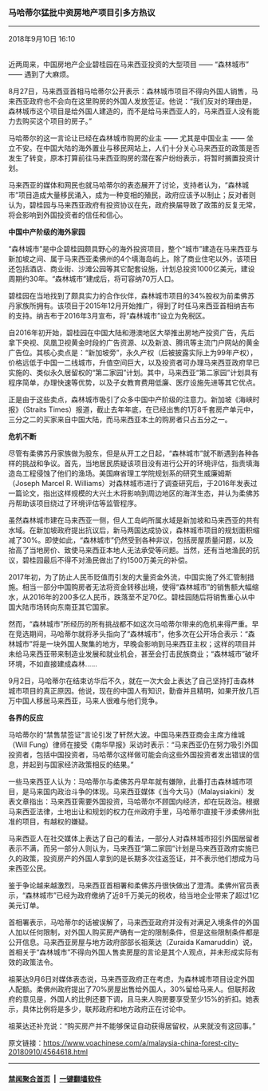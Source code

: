 ### 马哈蒂尔猛批中资房地产项目引多方热议
------------------------

<div class="published">
 <span class="date" title="中国时间">
  <time datetime="2018-09-10T16:10:02+08:00">
   2018年9月10日 16:10
  </time>
 </span>
</div>
<br/>
<div class="wsw">
 <p>
  近两周来，中国房地产企业碧桂园在马来西亚投资的大型项目 —— “森林城市” —— 遇到了大麻烦。
 </p>
 <p>
  8月27日，马来西亚首相马哈蒂尔公开表示：森林城市项目不得向外国人销售，马来西亚政府也不会向在这里购房的外国人发放签证。他说：“我们反对的理由是，森林城市这个项目是给外国人建造的，而不是给马来西亚人的，马来西亚人没有能力去购买这个项目的房子。”
 </p>
 <p>
  马哈蒂尔的这一言论让已经在森林城市购房的业主 —— 尤其是中国业主 —— 坐立不安。在中国大陆的海外置业与移民网站上，人们十分关心马来西亚的政策是否发生了转变，原本打算前往马来西亚购房的潜在客户纷纷表示，将暂时搁置投资计划。
 </p>
 <p>
  马来西亚的媒体和网民也就马哈蒂尔的表态展开了讨论，支持者认为，“森林城市”项目造成大量移民涌入，成为一种变相的殖民，政府应该予以制止；反对者则认为，碧桂园与马来西亚政府有投资协议在先，政府换届导致了政策的反复无常，将会影响到外国投资者的信任和信心。
 </p>
 <p>
  <strong>
   中国中产阶级的海外家园
  </strong>
 </p>
 <p>
  “森林城市”是中企碧桂园颇具野心的海外投资项目，整个“城市”建造在马来西亚与新加坡之间、属于马来西亚柔佛州的4个填海岛屿上。除了商业住宅以外，该项目还包括酒店、商业街、沙滩公园等其它配套设施，计划总投资1000亿美元，建设周期约30年。“森林城市”建成后，将可容纳70万人口。
 </p>
 <p>
  碧桂园在当地找到了颇具实力的合作伙伴，森林城市项目的34%股权为前柔佛苏丹家族所拥有。该项目于2015年12月开始推广，得到了时任马来西亚首相纳吉布的支持。纳吉布于2016年3月宣布，将“森林城市”设立为免税区。
 </p>
 <p>
  自2016年初开始，碧桂园在中国大陆和港澳地区大举推出房地产投资广告，先后拿下央视、凤凰卫视黄金时段的广告资源、以及新浪、腾讯等主流门户网站的黄金广告位。其核心卖点是：“新加坡旁”，永久产权（后被披露实际上为99年产权），价格远低于中国一二线城市，升值空间巨大，以及投资者可办理马来西亚政府早已实施的、类似永久居留权的“第二家园”计划。其中，马来西亚“第二家园”计划具有程序简单，办理快速等优势，以及子女教育费用低廉、医疗设施先进等其它优点。
 </p>
 <p>
  正是由于这些卖点，森林城市吸引了众多中国中产阶级的注意力。新加坡《海峡时报》（Straits Times）报道，截止去年年底，在已经出售的1万8千套房产单元中，三分之二的买家来自中国大陆，而马来西亚本土的购房者只占五分之一。
 </p>
 <p>
  <strong>
   危机不断
  </strong>
 </p>
 <p>
  尽管有柔佛苏丹家族做为股东，但是从开工之日起，“森林城市”就不断遇到各种各样的挑战和争议。首先，当地居民质疑该项目没有进行公开的环境评估，指责填海造岛工程侵蚀了他们的渔场。美国麻省理工学院规划系的研究生威廉姆斯（Joseph Marcel R. Williams）对森林城市进行了调查研究后，于2016年发表过一篇论文，指出这样规模的大兴土木将影响到周边地区的海洋生态，并认为柔佛苏丹帮助该项目绕过了环境评估等监管程序。
 </p>
 <p>
  虽然森林城市建在马来西亚一侧，但人工岛屿所属水域是新加坡和马来西亚的共有水域。在新加坡政府提出抗议后，新马两国达成协议，森林城市项目的规划面积缩减了30%。即使如此，“森林城市”仍然受到各种非议，包括房屋质量问题，以及抬高了当地房价、致使马来西亚本地人无法承受等问题。当然，还有当地渔民的抗议，碧桂园最后不得不对渔民做出了约1500万美元的补偿。
 </p>
 <p>
  2017年初，为了防止人民币贬值而引发的大量资金外流，中国实施了外汇管制措施。相当一部分中国购房者无法将资金转移出境，使得“森林城市”的销售额大幅缩水，从2016年的200多亿人民币，跌落至不足70亿。碧桂园随后将销售重心从中国大陆市场转向东南亚其它国家。
 </p>
 <p>
  然而，“森林城市”所经历的所有挑战都不如这次马哈蒂尔带来的危机来得严重。早在竞选期间，马哈蒂尔就将矛头指向了“森林城市”，他多次在公开场合表示：“森林城市”将是一块外国人聚集的地方，早晚会影响到马来西亚主权；这样的项目并未给马来西亚带来制造业发展和就业机会，甚至会打击民族商业；“森林城市”破坏环境，不如直接建成森林……
 </p>
 <p>
  9月2日，马哈蒂尔在结束访华后不久，就在一次大会上表达了自己坚持打击森林城市项目的真正原因。他说，现在的中国人有知识，勤奋并且精明，如果开放几百万中国人移居马来西亚，马来人很难与他们竞争。
 </p>
 <p>
  <strong>
   各界的反应
  </strong>
 </p>
 <p>
  马哈蒂尔的“禁售禁签证”言论引发了轩然大波。中国马来西亚商会主席方维城（Will Fung）律师在接受《南华早报》采访时表示：“马来西亚仍在努力吸引外国投资者，包括中国投资者，马哈蒂尔这样做可能会向这些外国投资者发出错误的信息，并起到与国家经济政策相反的结果。”
 </p>
 <p>
  一些马来西亚人认为：马哈蒂尔与柔佛苏丹早年就有嫌隙，此番打击森林城市项目，是马来国内政治斗争的体现。马来西亚媒体《当今大马》（Malaysiakini）发表文章指出：马来西亚需要外国投资，马哈蒂尔不顾国内经济，却在玩政治。根据马来西亚法律，土地出让和规划的权力在州政府手里，马哈蒂尔直接干涉柔佛州批准的项目，有越权的嫌疑。
 </p>
 <p>
  马来西亚人在社交媒体上表达了自己的看法，一部分人对森林城市招引外国居留者表示不满，而另一部分人则认为，马来西亚“第二家园”计划是马来西亚政府实施已久的政策，投资房产的外国人拿到的是长期多次往返签证，并不表示他们想成为马来西亚公民。
 </p>
 <p>
  鉴于争论越来越激烈，马来西亚首相署和柔佛苏丹很快做出了澄清。柔佛州官员表示，“森林城市”已经为政府缴纳了近8千万美元的税收，给当地企业带来了超过1亿美元订单。
 </p>
 <p>
  首相署表示，马哈蒂尔的话被误解了，马来西亚政府并没有对满足入境条件的外国人加以任何限制，对外国人购买房产确有一定的限制条件，但是这些限制条件都是公开信息。马来西亚房屋与地方政府部部长祖莱达（Zuraida Kamaruddin）说，首相关于“森林城市”不得向外国人售卖房屋的言论是其个人观点，并未形成实际有效的政策法令。
 </p>
 <p>
  祖莱达9月6日对媒体表态说，马来西亚政府正在考虑，为森林城市项目设定外国人配额。柔佛州政府提出了70%房屋出售给外国人，30%留给马来人。但联邦政府的意见是，外国人的比例还要下调，且马来人购房要享受至少15%的折扣。她表示，具体比例将是多少，联邦政府和地方政府正在讨论中。
 </p>
 <p>
  祖莱达还补充说：“购买房产并不能够保证自动获得居留权，从来就没有这回事。”
 </p>
</div>

原文链接：https://www.voachinese.com/a/malaysia-china-forest-city-20180910/4564618.html


------------------------
#### [禁闻聚合首页](https://github.com/gfw-breaker/banned-news/blob/master/README.md) &nbsp;|&nbsp;  [一键翻墙软件](https://github.com/gfw-breaker/nogfw/blob/master/README.md)